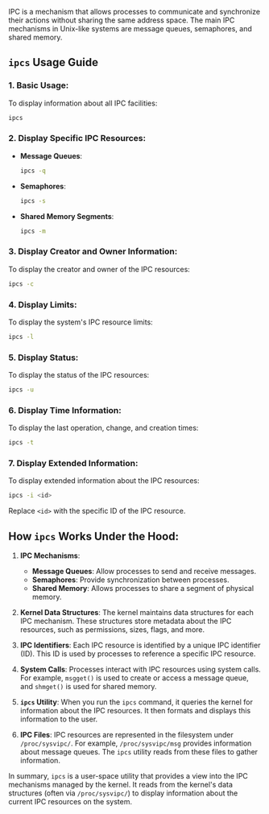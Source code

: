 IPC is a mechanism that allows processes to communicate and synchronize their actions without sharing the same address space. The main IPC mechanisms in Unix-like systems are message queues, semaphores, and shared memory.

## `ipcs` Usage Guide

### 1. Basic Usage:

To display information about all IPC facilities:
```bash
ipcs
```

### 2. Display Specific IPC Resources:

- **Message Queues**:
  ```bash
  ipcs -q
  ```

- **Semaphores**:
  ```bash
  ipcs -s
  ```

- **Shared Memory Segments**:
  ```bash
  ipcs -m
  ```

### 3. Display Creator and Owner Information:

To display the creator and owner of the IPC resources:
```bash
ipcs -c
```

### 4. Display Limits:

To display the system's IPC resource limits:
```bash
ipcs -l
```

### 5. Display Status:

To display the status of the IPC resources:
```bash
ipcs -u
```

### 6. Display Time Information:

To display the last operation, change, and creation times:
```bash
ipcs -t
```

### 7. Display Extended Information:

To display extended information about the IPC resources:
```bash
ipcs -i <id>
```
Replace `<id>` with the specific ID of the IPC resource.

## How `ipcs` Works Under the Hood:

1. **IPC Mechanisms**:
   - **Message Queues**: Allow processes to send and receive messages.
   - **Semaphores**: Provide synchronization between processes.
   - **Shared Memory**: Allows processes to share a segment of physical memory.

2. **Kernel Data Structures**: The kernel maintains data structures for each IPC mechanism. These structures store metadata about the IPC resources, such as permissions, sizes, flags, and more.

3. **IPC Identifiers**: Each IPC resource is identified by a unique IPC identifier (ID). This ID is used by processes to reference a specific IPC resource.

4. **System Calls**: Processes interact with IPC resources using system calls. For example, `msgget()` is used to create or access a message queue, and `shmget()` is used for shared memory.

5. **`ipcs` Utility**: When you run the `ipcs` command, it queries the kernel for information about the IPC resources. It then formats and displays this information to the user.

6. **IPC Files**: IPC resources are represented in the filesystem under `/proc/sysvipc/`. For example, `/proc/sysvipc/msg` provides information about message queues. The `ipcs` utility reads from these files to gather information.

In summary, `ipcs` is a user-space utility that provides a view into the IPC mechanisms managed by the kernel. It reads from the kernel's data structures (often via `/proc/sysvipc/`) to display information about the current IPC resources on the system.